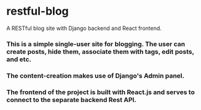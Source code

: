 # restful-blog
A RESTful blog site with Django backend and React frontend.

### This is a simple single-user site for blogging. The user can create posts, hide them, associate them with tags, edit posts, and etc.
### The content-creation makes use of Django's Admin panel.

### The frontend of the project is built with React.js and serves to connect to the separate backend Rest API.

